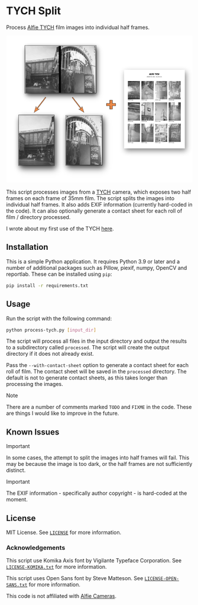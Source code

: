 # TYCH Split

Process [Alfie TYCH](https://alfiecameras.com/) film images into individual half frames.

![Illustration of output](./example.png)

This script processes images from a [TYCH](https://alfiecameras.com/) camera, which exposes two half frames on each frame of 35mm film. The script splits the images into individual half frames. It also adds EXIF information (currently hard-coded in the code). It can also optionally generate a contact sheet for each roll of film / directory processed.

I wrote about my first use of the TYCH [here](https://andypiper.co.uk/2023/11/27/half-frame-photography/).

## Installation

This is a simple Python application. It requires Python 3.9 or later and a number of additional packages such as Pillow, piexif, numpy, OpenCV and reportlab. These can be installed using `pip`:

```bash
pip install -r requirements.txt
```

## Usage

Run the script with the following command:

```bash
python process-tych.py [input_dir]
```

The script will process all files in the input directory and output the results to a subdirectory called `processed`. The script will create the output directory if it does not already exist.

Pass the `--with-contact-sheet` option to generate a contact sheet for each roll of film. The contact sheet will be saved in the `processed` directory. The default is not to generate contact sheets, as this takes longer than processing the images.

> [!NOTE]
> There are a number of comments marked `TODO` and `FIXME` in the code. These are things I would like to improve in the future.

## Known Issues

> [!IMPORTANT]
>  In some cases, the attempt to split the images into half frames will fail. This may be because the image is too dark, or the half frames are not sufficiently distinct.

> [!IMPORTANT]
> The EXIF information - specifically author copyright - is hard-coded at the moment.

## License

MIT License. See [`LICENSE`](./LICENSE) for more information.

### Acknowledgements

This script use Komika Axis font by Vigilante Typeface Corporation. See [`LICENSE-KOMIKA.txt`](./LICENSE-KOMIKA.txt) for more information.

This script uses Open Sans font by Steve Matteson. See [`LICENSE-OPEN-SANS.txt`](./LICENSE-OPEN-SANS.txt) for more information.

This code is not affiliated with [Alfie Cameras](https://alfiecameras.com/).
